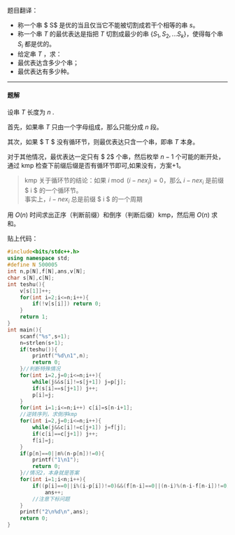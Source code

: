 题目翻译：
- 称一个串 $ S$ 是优的当且仅当它不能被切割成若干个相等的串 $s$。
- 称一个串 $T$ 的最优表达是指把 $T$ 切割成最少的串 $\{S_1,S_2,...S_k\}$，使得每个串 $S_i$ 都是优的。
- 给定串 $T$ ，求：
- 最优表达含多少个串；
- 最优表达有多少种。



------------
#### 题解

设串 $T$ 长度为 $n$ .

首先，如果串 $T$ 只由一个字母组成，那么只能分成 $n$ 段。

其次，如果 $ T $ 没有循环节，则最优表达只含一个串，即串 $T$ 本身。

对于其他情况，最优表达一定只有 $ 2$ 个串，然后枚举 $n-1$ 个可能的断开处，通过 kmp 检查下前缀后缀是否有循环节即可,如果没有，方案+1。

> kmp 关于循环节的结论：如果 $i \bmod (i-nex_i) = 0$，那么 $i-nex_i$ 是前缀 $ i $ 的一个循环节。  
> 事实上，$i-nex_i$ 总是前缀 $ i $ 的一个周期

用 $O(n)$ 时间求出正序（判断前缀）和倒序（判断后缀）kmp，然后用 $O(n)$ 求和。

贴上代码：

```cpp
#include<bits/stdc++.h>
using namespace std;
#define N 500005
int n,p[N],f[N],ans,v[N];
char s[N],c[N];
int teshu(){
	v[s[1]]++;
	for(int i=2;i<=n;i++){
		if(!v[s[i]]) return 0;
	}
	return 1;
}
int main(){
	scanf("%s",s+1);
	n=strlen(s+1);
	if(teshu()){
		printf("%d\n1",n);
		return 0;
	}//判断特殊情况 
	for(int i=2,j=0;i<=n;i++){
		while(j&&s[i]!=s[j+1]) j=p[j];
		if(s[i]==s[j+1]) j++;
		p[i]=j;
	}
	for(int i=1;i<=n;i++) c[i]=s[n-i+1];
	//逆转序列，求倒序kmp 
	for(int i=2,j=0;i<=n;i++){
		while(j&&c[i]!=c[j+1]) j=f[j];
		if(c[i]==c[j+1]) j++;
		f[i]=j;
	}
	if(p[n]==0||n%(n-p[n])!=0){
		printf("1\n1");
		return 0;
	}//情况2，本身就是答案 
	for(int i=1;i<n;i++){ 
		if((p[i]==0||i%(i-p[i])!=0)&&(f[n-i]==0||(n-i)%(n-i-f[n-i])!=0))
			ans++;
		//注意下标问题 
	}
	printf("2\n%d\n",ans);
	return 0;
}

```


